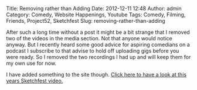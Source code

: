 Title: Removing rather than Adding
Date: 2012-12-11 12:48
Author: admin
Category: Comedy, Website Happenings, Youtube
Tags: Comedy, Filming, Friends, Project52, Sketchfest
Slug: removing-rather-than-adding

After such a long time without a post it might be a bit strange that I
removed two of the videos in the media section. Not that anyone would
notice anyway. But I recently heard some good advice for aspiring
comedians on a podcast I subscribe to that advise to hold off uploading
gigs before you were ready. So I removed the two recordings I had up and
will keep them for my own use for now.

I have added something to the site though. [Click here to have a look at
this years Sketchfest
video.](http://www.realityimprovement.com/videos/sketchfest-2012/ "Sketchfest 2012")
